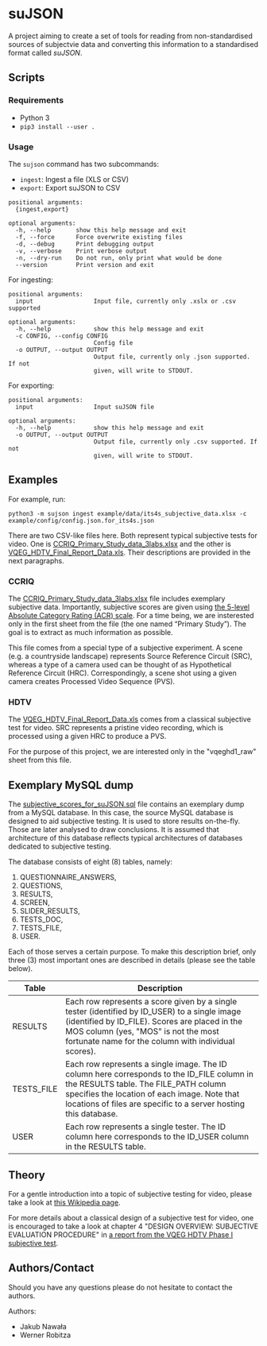 # suJSON

A project aiming to create a set of tools for reading from non-standardised sources of subjectvie data and converting this information to a standardised format called _suJSON_.

## Scripts

### Requirements

- Python 3
- `pip3 install --user .`

### Usage

The `sujson` command has two subcommands:

- `ingest`: Ingest a file (XLS or CSV)
- `export`: Export suJSON to CSV

```
positional arguments:
  {ingest,export}

optional arguments:
  -h, --help       show this help message and exit
  -f, --force      Force overwrite existing files
  -d, --debug      Print debugging output
  -v, --verbose    Print verbose output
  -n, --dry-run    Do not run, only print what would be done
  --version        Print version and exit
```

For ingesting:

```
positional arguments:
  input                 Input file, currently only .xslx or .csv supported

optional arguments:
  -h, --help            show this help message and exit
  -c CONFIG, --config CONFIG
                        Config file
  -o OUTPUT, --output OUTPUT
                        Output file, currently only .json supported. If not
                        given, will write to STDOUT.
```

For exporting:

```
positional arguments:
  input                 Input suJSON file

optional arguments:
  -h, --help            show this help message and exit
  -o OUTPUT, --output OUTPUT
                        Output file, currently only .csv supported. If not
                        given, will write to STDOUT.
```

## Examples

For example, run:

```
python3 -m sujson ingest example/data/its4s_subjective_data.xlsx -c example/config/config.json.for_its4s.json
```

There are two CSV-like files here. Both represent typical subjective tests for video. One is
[CCRIQ_Primary_Study_data_3labs.xlsx](CCRIQ_Primary_Study_data_3labs.xlsx) and the other is
[VQEG_HDTV_Final_Report_Data.xls](VQEG_HDTV_Final_Report_Data.xls). Their descriptions are provided
in the next paragraphs.

### CCRIQ
The [CCRIQ_Primary_Study_data_3labs.xlsx](CCRIQ_Primary_Study_data_3labs.xlsx) file includes exemplary
subjective data. Importantly, subjective scores are given using [the 5-level Absolute Category Rating (ACR) 
scale](https://en.wikipedia.org/wiki/Absolute_Category_Rating). 
For a time being, we are insterested only in the first  sheet from the file (the one named “Primary Study”). 
The goal is to extract as much information as possible. 

This file comes from a special type of a subjective experiment. A scene (e.g. a countryside landscape) 
represents Source Reference Circuit (SRC), whereas a type of a camera used can be thought of as 
Hypothetical Reference Circuit (HRC). Correspondingly, a scene shot using a given camera creates 
Processed Video Sequence (PVS).

### HDTV
The [VQEG_HDTV_Final_Report_Data.xls](VQEG_HDTV_Final_Report_Data.xls) comes from a classical
subjective test for video. SRC represents a pristine video recording, which is processed using
a given HRC to produce a PVS.

For the purpose of this project, we are interested only in the "vqeghd1_raw" sheet from this file.

## Exemplary MySQL dump

The [subjective_scores_for_suJSON.sql](subjective_scores_for_suJSON.sql) file contains an exemplary
dump from a MySQL database. In this case, the source MySQL database is designed to aid subjective 
testing. It is used to store results on-the-fly. Those are later analysed to draw conclusions. It
is assumed that architecture of this database reflects typical architectures of databases
dedicated to subjective testing.

The database consists of eight (8) tables, namely:
1. QUESTIONNAIRE_ANSWERS,
2. QUESTIONS,
3. RESULTS,
4. SCREEN,
5. SLIDER_RESULTS,
6. TESTS_DOC,
7. TESTS_FILE,
8. USER.

Each of those serves a certain purpose. To make this description brief, only three (3) most important
ones are described in details (please see the table below).

| Table | Description |
| ----- | ----------- |
| RESULTS | Each row represents a score given by a single tester (identified by ID_USER) to a single image (identified by ID_FILE). Scores are placed in the MOS column (yes, "MOS" is not the most fortunate name for the column with individual scores). |
| TESTS_FILE | Each row represents a single image. The ID column here corresponds to the ID_FILE column in the RESULTS table. The FILE_PATH column specifies the location of each image. Note that locations of files are specific to a server hosting this database. |
| USER | Each row represents a single tester. The ID column here corresponds to the ID_USER column in the RESULTS table. |

## Theory
For a gentle introduction into a topic of subjective testing for video, please take a look at [this Wikipedia
page](https://en.wikipedia.org/wiki/Subjective_video_quality).

For more details about a classical design of a subjective test for video, one is encouraged to take a look 
at chapter 4 "DESIGN OVERVIEW: SUBJECTIVE EVALUATION PROCEDURE" in [a report from the VQEG HDTV Phase I
subjective test](https://www.its.bldrdoc.gov/media/4212/vqeg_hdtv_final_report_version_2.0.zip).

## Authors/Contact

Should you have any questions please do not hesitate to contact the authors.

Authors:

- Jakub Nawała
- Werner Robitza
